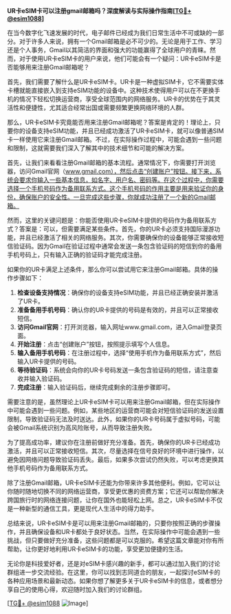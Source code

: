 **UR卡eSIM卡可以注册gmail邮箱吗？深度解读与实际操作指南[[TG💪+ @esim1088](https://t.me/s/esim1088)]**

在当今数字化飞速发展的时代，电子邮件已经成为我们日常生活中不可或缺的一部分。对于许多人来说，拥有一个Gmail邮箱是必不可少的。无论是用于工作、学习还是个人事务，Gmail以其简洁的界面和强大的功能赢得了全球用户的青睐。然而，对于使用UR卡eSIM卡的用户来说，他们可能会有一个疑问：UR卡eSIM卡是否能够用来注册Gmail邮箱呢？

首先，我们需要了解什么是UR卡eSIM卡。UR卡是一种虚拟SIM卡，它不需要实体卡槽就能直接嵌入到支持eSIM功能的设备中。这种技术使得用户可以在不更换手机的情况下轻松切换运营商，享受全球范围内的网络服务。UR卡的优势在于其灵活性和便捷性，尤其适合经常出国或需要频繁更换网络环境的人群。

那么，UR卡eSIM卡究竟能否用来注册Gmail邮箱呢？答案是肯定的！理论上，只要你的设备支持eSIM功能，并且已经成功激活了UR卡eSIM卡，就可以像普通SIM卡一样使用它来注册Gmail邮箱。不过，在实际操作过程中，可能会遇到一些问题和限制，这就需要我们深入了解其中的技术细节和可能的解决方案。

首先，让我们来看看注册Gmail邮箱的基本流程。通常情况下，你需要打开浏览器，访问Gmail官网（www.gmail.com），然后点击“创建账户”按钮。接下来，系统会要求你输入一些基本信息，如名字、用户名、密码等。在这个过程中，你需要选择一个手机号码作为备用联系方式。这个手机号码的作用主要是用来验证你的身份，确保账户的安全性。一旦完成这些步骤，你就成功注册了一个新的Gmail邮箱。

然而，这里的关键问题是：你能否使用UR卡eSIM卡提供的号码作为备用联系方式？答案是：可以，但需要满足某些条件。首先，你的UR卡必须支持国际漫游功能，并且已经激活了相关的网络服务。其次，你需要确保你的设备能够正常接收短信验证码。因为Gmail在验证过程中通常会发送一条包含验证码的短信到你的备用手机号码上，只有输入正确的验证码才能完成注册。

如果你的UR卡满足上述条件，那么你可以尝试用它来注册Gmail邮箱。具体的操作步骤如下：

1. **检查设备支持情况**：确保你的设备支持eSIM功能，并且已经正确安装并激活了UR卡。
2. **准备备用手机号码**：确认你的UR卡提供的号码是有效的，并且可以正常接收短信。
3. **访问Gmail官网**：打开浏览器，输入网址www.gmail.com，进入Gmail登录页面。
4. **开始注册**：点击“创建账户”按钮，按照提示填写个人信息。
5. **输入备用手机号码**：在注册过程中，选择“使用手机作为备用联系方式”，然后输入UR卡提供的号码。
6. **等待验证码**：系统会向你的UR卡号码发送一条包含验证码的短信，请注意查收并输入验证码。
7. **完成注册**：输入验证码后，继续完成剩余的注册步骤即可。

需要注意的是，虽然理论上UR卡eSIM卡可以用来注册Gmail邮箱，但在实际操作中可能会遇到一些问题。例如，某些地区的运营商可能会对短信验证码的发送设置限制，导致验证码无法及时送达。此外，如果你的UR卡号码属于虚拟号码，可能会被Gmail系统识别为高风险账号，从而导致注册失败。

为了提高成功率，建议你在注册前做好充分准备。首先，确保你的UR卡已经成功激活，并且可以正常接收短信。其次，尽量选择在信号良好的环境中进行操作，以避免因网络问题导致验证码丢失。最后，如果多次尝试仍然失败，可以考虑更换其他手机号码作为备用联系方式。

除了注册Gmail邮箱，UR卡eSIM卡还能为你带来许多其他便利。例如，它可以让你随时随地切换不同的网络运营商，享受更优惠的资费方案；它还可以帮助你解决跨国旅行时的网络连接问题，让你在国外也能轻松上网。总之，UR卡eSIM卡不仅是一种新型的通信工具，更是现代人生活中的得力助手。

总结来说，UR卡eSIM卡是可以用来注册Gmail邮箱的，只要你按照正确的步骤操作，并且确保设备和UR卡都处于良好状态。当然，在实际操作中可能会遇到一些挑战，但只要做好充分准备，这些问题都是可以克服的。希望这篇文章能对你有所帮助，让你更好地利用UR卡eSIM卡的功能，享受更加便捷的生活。

无论你是科技爱好者，还是对eSIM卡感兴趣的新手，都可以通过加入我们的讨论群组进一步交流经验。在这里，你可以找到志同道合的朋友，一起探讨eSIM卡的各种应用场景和最新动态。如果你想了解更多关于UR卡eSIM卡的信息，或者想分享自己的使用心得，欢迎随时加入我们的讨论群组。

[[TG💪+ @esim1088](https://t.me/s/esim1088) ![Image](https://i.postimg.cc/4NQfJmqS/Snipaste-2025-05-13-00-14-12.png)]